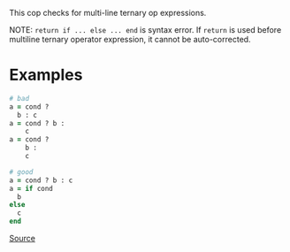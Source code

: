 
This cop checks for multi-line ternary op expressions.

NOTE: `return if ... else ... end` is syntax error. If `return` is used before
multiline ternary operator expression, it cannot be auto-corrected.

# Examples

```ruby
# bad
a = cond ?
  b : c
a = cond ? b :
    c
a = cond ?
    b :
    c

# good
a = cond ? b : c
a = if cond
  b
else
  c
end
```

[Source](http://www.rubydoc.info/gems/rubocop/RuboCop/Cop/Style/MultilineTernaryOperator)